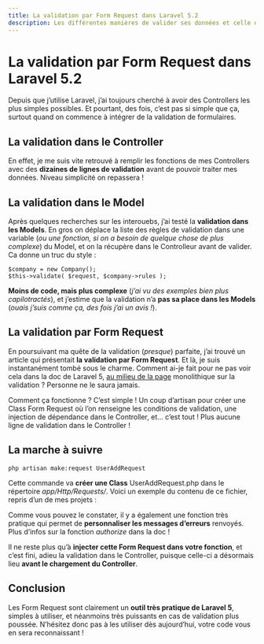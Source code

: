 ```yaml
---
title: La validation par Form Request dans Laravel 5.2
description: Les différentes manières de valider ses données et celle qui me parait la plus pratique à mettre en place
---
```


# La validation par Form Request dans Laravel 5.2

Depuis que j’utilise Laravel, j’ai toujours cherché à avoir des Controllers les plus simples possibles. Et pourtant, des fois, c’est pas si simple que ça, surtout quand on commence à intégrer de la validation de formulaires.

## La validation dans le Controller

En effet, je me suis vite retrouvé à remplir les fonctions de mes Controllers avec des **dizaines de lignes de validation** avant de pouvoir traiter mes données. Niveau simplicité on repassera !

<script src="https://gist.github.com/adriantombu/f0297b837ef8fa8ba4eb143ffba0b305.js"></script>

## La validation dans le Model

Après quelques recherches sur les interouebs, j’ai testé la **validation dans les Models**. En gros on déplace la liste des règles de validation dans une variable (_ou une fonction, si on a besoin de quelque chose de plus complexe_) du Model, et on la récupère dans le Controlleur avant de valider. Ca donne un truc du style :

    $company = new Company();
    $this->validate( $request, $company->rules );

**Moins de code, mais plus complexe** (_j’ai vu des exemples bien plus capilotractés_), et j’estime que la validation n’a **pas sa place dans les Models** (_ouais j’suis comme ça, des fois j’ai un avis !_).

## La validation par Form Request

En poursuivant ma quête de la validation (_presque_) parfaite, j’ai trouvé un article qui présentait **la validation par Form Request**. Et là, je suis instantanément tombé sous le charme. Comment ai-je fait pour ne pas voir cela dans la doc de Laravel 5, [au milieu de la page](https://laravel.com/docs/5.2/validation#form-request-validation) monolithique sur la validation ? Personne ne le saura jamais.

Comment ça fonctionne ? C’est simple ! Un coup d’artisan pour créer une Class Form Request où l’on renseigne les conditions de validation, une injection de dépendance dans le Controller, et… c’est tout ! Plus aucune ligne de validation dans le Controller !

## La marche à suivre

    php artisan make:request UserAddRequest

Cette commande va **créer une Class** UserAddRequest.php dans le répertoire _app/Http/Requests/_. Voici un exemple du contenu de ce fichier, repris d’un de mes projets :

<script src="https://gist.github.com/adriantombu/cb78f51bd6e34751bedebd1105d7ecce.js"></script>

Comme vous pouvez le constater, il y a également une fonction très pratique qui permet de **personnaliser les messages d’erreurs** renvoyés. Plus d’infos sur la fonction _authorize_ dans la doc !

Il ne reste plus qu’à **injecter cette Form Request dans votre fonction**, et c’est fini, adieu la validation dans le Controller, puisque celle-ci a désormais lieu **avant le chargement du Controller**.

<script src="https://gist.github.com/adriantombu/b38ce6bd02d4df39b4bc6b1a79a8127b.js"></script>

## Conclusion

Les Form Request sont clairement un **outil très pratique de Laravel 5**, simples à utiliser, et néanmoins très puissants en cas de validation plus poussée. N’hésitez donc pas à les utiliser dès aujourd’hui, votre code vous en sera reconnaissant !
